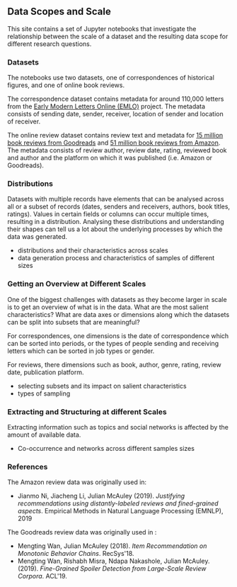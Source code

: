 ## Data Scopes and Scale

This site contains a set of Jupyter notebooks that investigate the relationship between the scale of a dataset and the resulting data scope for different research questions.

### Datasets

The notebooks use two datasets, one of correspondences of historical figures, and one of online book reviews. 

The correspondence dataset contains metadata for around 110,000 letters from the [Early Modern Letters Online (EMLO)](http://emlo.bodleian.ox.ac.uk) project. The metadata consists of sending date, sender, receiver, location of sender and location of receiver.

The online review dataset contains review text and metadata for [15 million book reviews from Goodreads](https://sites.google.com/eng.ucsd.edu/ucsdbookgraph/home) and [51 million book reviews from Amazon](https://nijianmo.github.io/amazon/index.html). The metadata consists of review author, review date, rating, reviewed book and author and the platform on which it was published (i.e. Amazon or Goodreads). 

### Distributions

Datasets with multiple records have elements that can be analysed across all or a subset of records (dates, senders and receivers, authors, book titles, ratings). Values in certain fields or columns can occur multiple times, resulting in a distribution. Analysing these distributions and understanding their shapes can tell us a lot about the underlying processes by which the data was generated. 

- distributions and their characteristics across scales
- data generation process and characteristics of samples of different sizes


### Getting an Overview at Different Scales

One of the biggest challenges with datasets as they become larger in scale is to get an overview of what is in the data. What are the most salient characteristics? What are data axes or dimensions along which the datasets can be split into subsets that are meaningful? 

For correspondences, one dimensions is the date of correspondence which can be sorted into periods, or the types of people sending and receiving letters which can be sorted in job types or gender.

For reviews, there dimensions such as book, author, genre, rating, review date, publication platform.

- selecting subsets and its impact on salient characteristics
- types of sampling

### Extracting and Structuring at different Scales

Extracting information such as topics and social networks is affected by the amount of available data.

- Co-occurrence and networks across different samples sizes

### References

The Amazon review data was originally used in:

-  Jianmo Ni, Jiacheng Li, Julian McAuley (2019). *Justifying recommendations using distantly-labeled reviews and fined-grained aspects*. Empirical Methods in Natural Language Processing (EMNLP), 2019

The Goodreads review data was originally used in :
- Mengting Wan, Julian McAuley (2018). *Item Recommendation on Monotonic Behavior Chains*. RecSys'18.  
- Mengting Wan, Rishabh Misra, Ndapa Nakashole, Julian McAuley. (2019). *Fine-Grained Spoiler Detection from Large-Scale Review Corpora*. ACL'19. 


